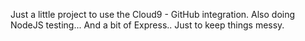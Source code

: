 Just a little project to use the Cloud9 - GitHub integration.
Also doing NodeJS testing...
And a bit of Express.. Just to keep things messy.
